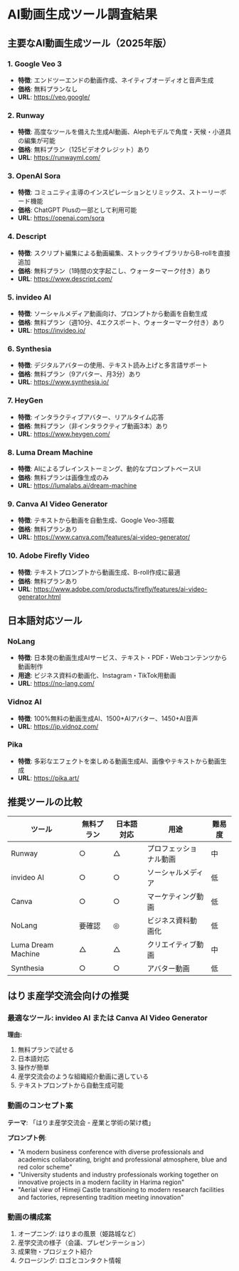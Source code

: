 # AI動画生成ツール調査結果

## 主要なAI動画生成ツール（2025年版）

### 1. Google Veo 3
- **特徴**: エンドツーエンドの動画作成、ネイティブオーディオと音声生成
- **価格**: 無料プランなし
- **URL**: https://veo.google/

### 2. Runway
- **特徴**: 高度なツールを備えた生成AI動画、Alephモデルで角度・天候・小道具の編集が可能
- **価格**: 無料プラン（125ビデオクレジット）あり
- **URL**: https://runwayml.com/

### 3. OpenAI Sora
- **特徴**: コミュニティ主導のインスピレーションとリミックス、ストーリーボード機能
- **価格**: ChatGPT Plusの一部として利用可能
- **URL**: https://openai.com/sora

### 4. Descript
- **特徴**: スクリプト編集による動画編集、ストックライブラリからB-rollを直接追加
- **価格**: 無料プラン（1時間の文字起こし、ウォーターマーク付き）あり
- **URL**: https://www.descript.com/

### 5. invideo AI
- **特徴**: ソーシャルメディア動画向け、プロンプトから動画を自動生成
- **価格**: 無料プラン（週10分、4エクスポート、ウォーターマーク付き）あり
- **URL**: https://invideo.io/

### 6. Synthesia
- **特徴**: デジタルアバターの使用、テキスト読み上げと多言語サポート
- **価格**: 無料プラン（9アバター、月3分）あり
- **URL**: https://www.synthesia.io/

### 7. HeyGen
- **特徴**: インタラクティブアバター、リアルタイム応答
- **価格**: 無料プラン（非インタラクティブ動画3本）あり
- **URL**: https://www.heygen.com/

### 8. Luma Dream Machine
- **特徴**: AIによるブレインストーミング、動的なプロンプトベースUI
- **価格**: 無料プランは画像生成のみ
- **URL**: https://lumalabs.ai/dream-machine

### 9. Canva AI Video Generator
- **特徴**: テキストから動画を自動生成、Google Veo-3搭載
- **価格**: 無料プランあり
- **URL**: https://www.canva.com/features/ai-video-generator/

### 10. Adobe Firefly Video
- **特徴**: テキストプロンプトから動画生成、B-roll作成に最適
- **価格**: 無料プランあり
- **URL**: https://www.adobe.com/products/firefly/features/ai-video-generator.html

## 日本語対応ツール

### NoLang
- **特徴**: 日本発の動画生成AIサービス、テキスト・PDF・Webコンテンツから動画制作
- **用途**: ビジネス資料の動画化、Instagram・TikTok用動画
- **URL**: https://no-lang.com/

### Vidnoz AI
- **特徴**: 100%無料の動画生成AI、1500+AIアバター、1450+AI音声
- **URL**: https://jp.vidnoz.com/

### Pika
- **特徴**: 多彩なエフェクトを楽しめる動画生成AI、画像やテキストから動画生成
- **URL**: https://pika.art/

## 推奨ツールの比較

| ツール | 無料プラン | 日本語対応 | 用途 | 難易度 |
|--------|-----------|-----------|------|--------|
| Runway | ○ | △ | プロフェッショナル動画 | 中 |
| invideo AI | ○ | ○ | ソーシャルメディア | 低 |
| Canva | ○ | ○ | マーケティング動画 | 低 |
| NoLang | 要確認 | ◎ | ビジネス資料動画化 | 低 |
| Luma Dream Machine | △ | △ | クリエイティブ動画 | 中 |
| Synthesia | ○ | ○ | アバター動画 | 低 |

## はりま産学交流会向けの推奨

### 最適なツール: **invideo AI** または **Canva AI Video Generator**

**理由:**
1. 無料プランで試せる
2. 日本語対応
3. 操作が簡単
4. 産学交流会のような組織紹介動画に適している
5. テキストプロンプトから自動生成可能

### 動画のコンセプト案

**テーマ**: 「はりま産学交流会 - 産業と学術の架け橋」

**プロンプト例**:
- "A modern business conference with diverse professionals and academics collaborating, bright and professional atmosphere, blue and red color scheme"
- "University students and industry professionals working together on innovative projects in a modern facility in Harima region"
- "Aerial view of Himeji Castle transitioning to modern research facilities and factories, representing tradition meeting innovation"

### 動画の構成案
1. オープニング: はりまの風景（姫路城など）
2. 産学交流の様子（会議、プレゼンテーション）
3. 成果物・プロジェクト紹介
4. クロージング: ロゴとコンタクト情報

